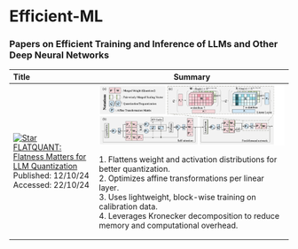 # Efficient-ML

### Papers on Efficient Training and Inference of LLMs and Other Deep Neural Networks

| **Title** | **Summary** |
|:--|:----:|
| [![Star](https://img.shields.io/github/stars/ruikangliu/FlatQuant.svg?style=social&label=Star)](https://github.com/ruikangliu/FlatQuant)<br> [FLATQUANT: Flatness Matters for LLM Quantization](https://huggingface.co/papers/2410.09426) </br> Published: 12/10/24</br>Accessed: 22/10/24| <img width="1200" alt="image" src="figures/image.png"> </br> <p align="left"> 1. Flattens weight and activation distributions for better quantization. </br> 2. Optimizes affine transformations per linear layer.</br> 3. Uses lightweight, block-wise training on calibration data.</br> 4. Leverages Kronecker decomposition to reduce memory and computational overhead.</br></p>


